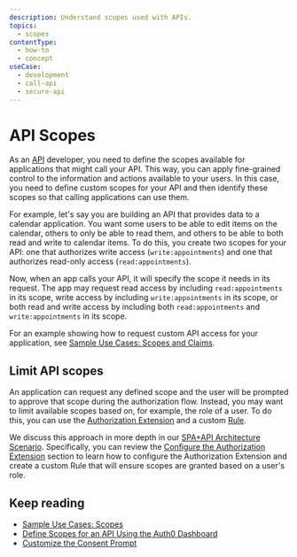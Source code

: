 ```yaml
---
description: Understand scopes used with APIs.
topics:
  - scopes
contentType:
  - how-to
  - concept
useCase:
  - development
  - call-api
  - secure-api
---
```

# API Scopes

As an [API](/apis) developer, you need to define the scopes available for applications that might call your API. This way, you can apply fine-grained control to the information and actions available to your users. In this case, you need to define custom scopes for your API and then identify these scopes so that calling applications can use them.

For example, let's say you are building an API that provides data to a calendar application. You want some users to be able to edit items on the calendar, others to only be able to read them, and others to be able to both read and write to calendar items. To do this, you create two scopes for your API: one that authorizes write access (`write:appointments`) and one that authorizes read-only access (`read:appointments`). 

Now, when an app calls your API, it will specify the scope it needs in its request. The app may request read access by including `read:appointments` in its scope, write access by including `write:appointments` in its scope, or both read and write access by including both `read:appointments` and `write:appointments` in its scope.

For an example showing how to request custom API access for your application, see [Sample Use Cases: Scopes and Claims](/scopes/current/sample-use-cases#request-custom-API-access).


## Limit API scopes

An application can request any defined scope and the user will be prompted to approve that scope during the authorization flow. Instead, you may want to limit available scopes based on, for example, the role of a user. To do this, you can use the [Authorization Extension](/extensions/authorization-extension) and a custom [Rule](/rules).

We discuss this approach in more depth in our [SPA+API Architecture Scenario](/architecture-scenarios/spa-api). Specifically, you can review the [Configure the Authorization Extension](/architecture-scenarios/spa-api/part-2#configure-the-authorization-extension) section to learn how to configure the Authorization Extension and create a custom Rule that will ensure scopes are granted based on a user's role.


## Keep reading

- [Sample Use Cases: Scopes](/scopes/current/sample-use-cases)
- [Define Scopes for an API Using the Auth0 Dashboard](/scopes/guides/define-api-scopes-dashboard)
- [Customize the Consent Prompt](/scopes/guides/customize-consent-prompt)
